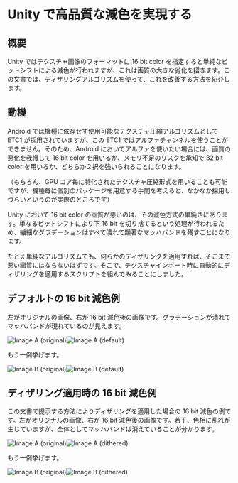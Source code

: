 Unity で高品質な減色を実現する
==============================

概要
----

Unity ではテクスチャ画像のフォーマットに 16 bit color を指定すると単純なビットシフトによる減色が行われますが、これは画質の大きな劣化を招きます。この文書では、ディザリングアルゴリズムを使って、これを改善する方法を紹介します。

動機
----

Android では機種に依存せず使用可能なテクスチャ圧縮アルゴリズムとして ETC1 が採用されていますが、この ETC1 ではアルファチャンネルを使うことができません。そのため、Android においてアルファを使いたい場合には、画質の悪化を我慢して 16 bit color を用いるか、メモリ不足のリスクを承知で 32 bit color を用いるか、どちらか２択を強いられることになります。

（もちろん、GPU コア毎に特化されたテクスチャ圧縮形式を用いることも可能ですが、機種毎に個別のパッケージを用意する手間を考えると、なかなか採用しづらいというのが実際のところです）

Unity において 16 bit color の画質が悪いのは、その減色方式の単純さにあります。単なるビットシフトにより下 16 bit を切り捨てるという処理が行われるため、繊細なグラデーションはすべて潰れて顕著なマッハバンドを残すことになります。

たとえ単純なアルゴリズムでも、何らかのディザリングを適用すれば、そこまで悪い画質にはならないはずです。そこで、テクスチャインポート時に自動的にディザリングを適用するスクリプトを組んでみることにしました。

デフォルトの 16 bit 減色例
--------------------------

左がオリジナルの画像、右が 16 bit 減色後の画像です。グラデーションが潰れてマッハバンドが現れているのが見えます。

![Image A (original)](http://keijiro.github.io/unity-dither4444/a-original.png)![Image A (default)](http://keijiro.github.io/unity-dither4444/a-default.png)

もう一例挙げます。

![Image B (original)](http://keijiro.github.io/unity-dither4444/b-original.png)![Image B (default)](http://keijiro.github.io/unity-dither4444/b-default.png)


ディザリング適用時の 16 bit 減色例
----------------------------------

この文書で提示する方法によりディザリングを適用した場合の 16 bit 減色の例です。左がオリジナルの画像、右が 16 bit 減色後の画像です。若干、色相に乱れが生じていますが、全体としてマッハバンドは消えていることが分かります。

![Image A (original)](http://keijiro.github.io/unity-dither4444/a-original.png)![Image A (dithered)](http://keijiro.github.io/unity-dither4444/a-dither.png)

もう一例挙げます。

![Image B (original)](http://keijiro.github.io/unity-dither4444/b-original.png)![Image B (dithered)](http://keijiro.github.io/unity-dither4444/b-dither.png)
